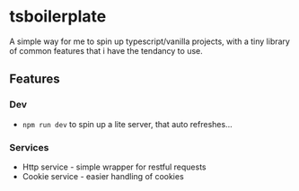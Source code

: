 # tsboilerplate

A simple way for me to spin up typescript/vanilla projects, with a tiny library
of common features that i have the tendancy to use.

## Features

### Dev
- `npm run dev` to spin up a lite server, that auto refreshes...


### Services
- Http service - simple wrapper for restful requests
- Cookie service - easier handling of cookies